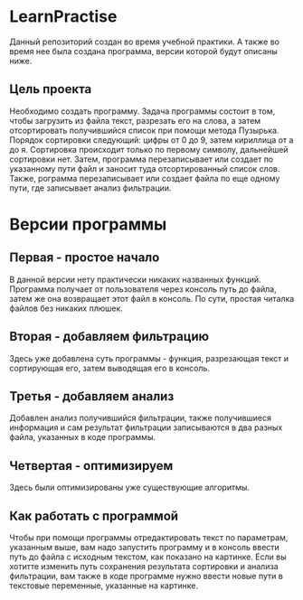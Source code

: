 # LearnPractise
Данный репозиторий создан во время учебной практики. А также во время нее была создана программа, версии которой будут описаны ниже.
## Цель проекта
Необходимо создать программу. Задача программы состоит в том, чтобы загрузить из файла текст, разрезать его на слова, а затем отсортировать получившийся список при помощи метода Пузырька. Порядок сортировки следующий: цифры от 0 до 9, затем кириллица от а до я. Сортировка происходит только по первому символу, дальнейшей сортировки нет. Затем, программа перезаписывает или создает по указанному пути файл и заносит туда отсортированный список слов. Также, рограмма перезаписывает или создает файла по еще одному пути, где записывает анализ фильтрации.
# Версии программы
## Первая - простое начало
В данной версии нету практически никаких названных функций. Программа получает от пользователя через консоль путь до файла, затем же она возвращает этот файл в консоль. 
По сути, простая читалка файлов без никаких плюшек.
## Вторая - добавляем фильтрацию
Здесь уже добавлена суть программы - функция, разрезающая текст и сортирующая его, затем выводящая его в консоль.
## Третья - добавляем анализ
Добавлен анализ получившийся фильтрации, также получившиеся информация и сам результат фильтрации записываются в два разных файла, указанных в коде программы.
## Четвертая - оптимизируем
Здесь были оптимизированы уже существующие алгоритмы.
## Как работать с программой
Чтобы при помощи программы отредактировать текст по параметрам, указанным выше, вам надо запустить программу и в консоль ввести путь до файла с исходным текстом, как показано на картинке. Если вы хотитте изменить путь сохранения результата сортировки и анализа фильтрации, вам также в коде программе нужно ввести новые пути в текстовые переменные, указанные на картинке.


